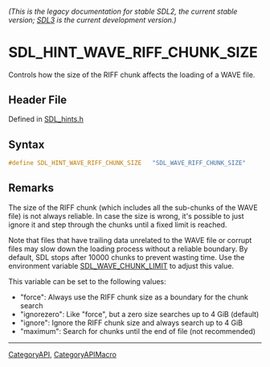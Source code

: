 ###### (This is the legacy documentation for stable SDL2, the current stable version; [SDL3](https://wiki.libsdl.org/SDL3/) is the current development version.)
# SDL_HINT_WAVE_RIFF_CHUNK_SIZE

Controls how the size of the RIFF chunk affects the loading of a WAVE file.

## Header File

Defined in [SDL_hints.h](https://github.com/libsdl-org/SDL/blob/SDL2/include/SDL_hints.h)

## Syntax

```c
#define SDL_HINT_WAVE_RIFF_CHUNK_SIZE   "SDL_WAVE_RIFF_CHUNK_SIZE"
```

## Remarks

The size of the RIFF chunk (which includes all the sub-chunks of the WAVE
file) is not always reliable. In case the size is wrong, it's possible to
just ignore it and step through the chunks until a fixed limit is reached.

Note that files that have trailing data unrelated to the WAVE file or
corrupt files may slow down the loading process without a reliable
boundary. By default, SDL stops after 10000 chunks to prevent wasting time.
Use the environment variable [SDL_WAVE_CHUNK_LIMIT](SDL_WAVE_CHUNK_LIMIT)
to adjust this value.

This variable can be set to the following values:

- "force": Always use the RIFF chunk size as a boundary for the chunk
  search
- "ignorezero": Like "force", but a zero size searches up to 4 GiB
  (default)
- "ignore": Ignore the RIFF chunk size and always search up to 4 GiB
- "maximum": Search for chunks until the end of file (not recommended)

----
[CategoryAPI](CategoryAPI), [CategoryAPIMacro](CategoryAPIMacro)


